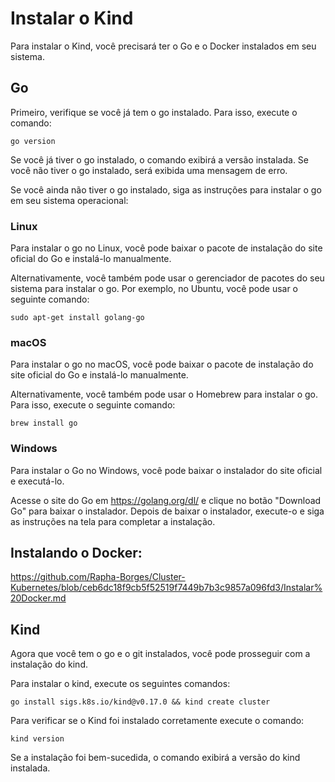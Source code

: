 # Instalar o Kind

Para instalar o Kind, você precisará ter o Go e o Docker instalados em seu sistema.

## Go

Primeiro, verifique se você já tem o go instalado. Para isso, execute o comando:

```
go version
```

Se você já tiver o go instalado, o comando exibirá a versão instalada. Se você não tiver o go instalado, será exibida uma mensagem de erro.

Se você ainda não tiver o go instalado, siga as instruções para instalar o go em seu sistema operacional:

### Linux

Para instalar o go no Linux, você pode baixar o pacote de instalação do site oficial do Go e instalá-lo manualmente.

Alternativamente, você também pode usar o gerenciador de pacotes do seu sistema para instalar o go. Por exemplo, no Ubuntu, você pode usar o seguinte comando:

```
sudo apt-get install golang-go
```

### macOS

Para instalar o go no macOS, você pode baixar o pacote de instalação do site oficial do Go e instalá-lo manualmente.

Alternativamente, você também pode usar o Homebrew para instalar o go. Para isso, execute o seguinte comando:

```
brew install go
```

### Windows

Para instalar o Go no Windows, você pode baixar o instalador do site oficial e executá-lo.

Acesse o site do Go em https://golang.org/dl/ e clique no botão "Download Go" para baixar o instalador. Depois de baixar o instalador, execute-o e siga as instruções na tela para completar a instalação.

## Instalando o Docker:

https://github.com/Rapha-Borges/Cluster-Kubernetes/blob/ceb6dc18f9cb5f52519f7449b7b3c9857a096fd3/Instalar%20Docker.md

## Kind

Agora que você tem o go e o git instalados, você pode prosseguir com a instalação do kind.

Para instalar o kind, execute os seguintes comandos:

```
go install sigs.k8s.io/kind@v0.17.0 && kind create cluster
```

Para verificar se o Kind foi instalado corretamente execute o comando:

```
kind version
```

Se a instalação foi bem-sucedida, o comando exibirá a versão do kind instalada.

